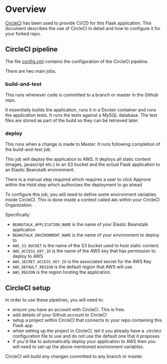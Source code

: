 # Overview

[CircleCI](https://circleci.com) has been used to provide CI/CD for this Flask application. This document describes the use of CircleCI in detail and how to configure it for your forked repo.

## CircleCI pipeline

The file [config.yml](../.circleci/config.yml) contains the configuration of the CircleCI pipeline.

There are two main jobs.

### build-and-test

This runs whenever code is committed to a branch or master in the Github repo.

It essentially builds the application, runs it in a Docker container and runs the application tests.
It runs the tests against a MySQL database.
The test files are stored as part of the build so they can be retrieved later.

### deploy

This runs when a change is made to Master. It runs following completion of the build-and-test job.

This job will deploy the application to AWS. It deploys all static content (images, javascript etc.) to an S3 bucket and the actual Flask application to an Elastic Beanstalk environment.

There is a manual step required which requires a user to click Approve within the Hold step which authorizes the deployment to go ahead

To configure this job, you will need to define some environment variables inside CircleCI. This is done inside a context called `AWS` within your CircleCI Organization.

Specifically:
* `BEANSTALK_APPLICATION_NAME` is the name of your Elastic Beanstalk application
* `BEANSTALK_ENVIRONMENT_NAME` is the name of your environment to deploy to
* `AWS_S3_BUCKET` is the name of the S3 bucket used to host static content.
* `AWS_ACCESS_KEY_ID` is the name of the AWS key that has permission to deploy to AWS
* `AWS_SECRET_ACCESS_KEY_ID` is the associated secret for the AWS Key
* `AWS_DEFAULT_REGION` is the default region that AWS will use
* `AWS_REGION` is the region hosting the application. 

## CircleCI setup

In order to use these pipelines, you will need to:
* ensure you have an account with CircleCI. This is free.
* add details of your Github account to CircleCI
* setup a project within CircleCI that connects to your repo containing this Flask app
* when setting up the project in CircleCI, tell it you already have a .circleci configuration file to use and do not use the default one that it proposes
* If you'd like to automatically deploy your application to AWS then you will need to set-up the above mentioned environment variables.

CircleCI will build any changes committed to any branch or master.




